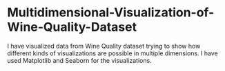 # Multidimensional-Visualization-of-Wine-Quality-Dataset

I have visualized data from Wine Quality dataset trying to show how different kinds of visualizations are possible in multiple dimensions.
I have used Matplotlib and Seaborn for the visualizations.
